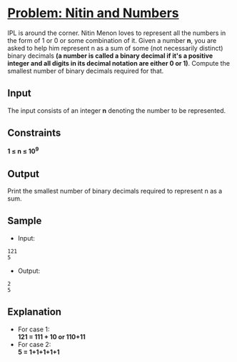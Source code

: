# [Problem: Nitin and Numbers](https://my.newtonschool.co/playground/code/he25cb0xupff)

IPL is around the corner. Nitin Menon loves to represent all the numbers in the form of 1 or 0 or some combination of it. Given a number **n**, you are asked to help him represent n as a sum of some (not necessarily distinct) binary decimals **(a number is called a binary decimal if it's a positive integer and all digits in its decimal notation are either 0 or 1)**. Compute the smallest number of binary decimals required for that.

## Input

The input consists of an integer **n** denoting the number to be represented.

## Constraints

**1 ≤ n ≤ 10<sup>9</sup>**

## Output

Print the smallest number of binary decimals required to represent n as a sum.

## Sample

- Input:
```
121
5
```

- Output:
```
2
5
```

## Explanation

- For case 1: <br> **121 = 111 + 10 or 110+11** <br>
- For case 2: <br> **5 = 1+1+1+1+1**
